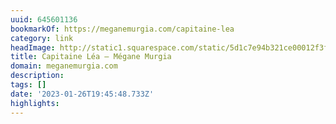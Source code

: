```yaml
---
uuid: 645601136
bookmarkOf: https://meganemurgia.com/capitaine-lea
category: link
headImage: http://static1.squarespace.com/static/5d1c7e94b321ce00012f3f52/t/5d209d05eb83b800010e5262/1562418451764/M.Murgia_31052019-34.jpg?format=1500w
title: Capitaine Léa — Mégane Murgia
domain: meganemurgia.com
description:
tags: []
date: '2023-01-26T19:45:48.733Z'
highlights:
---
```





